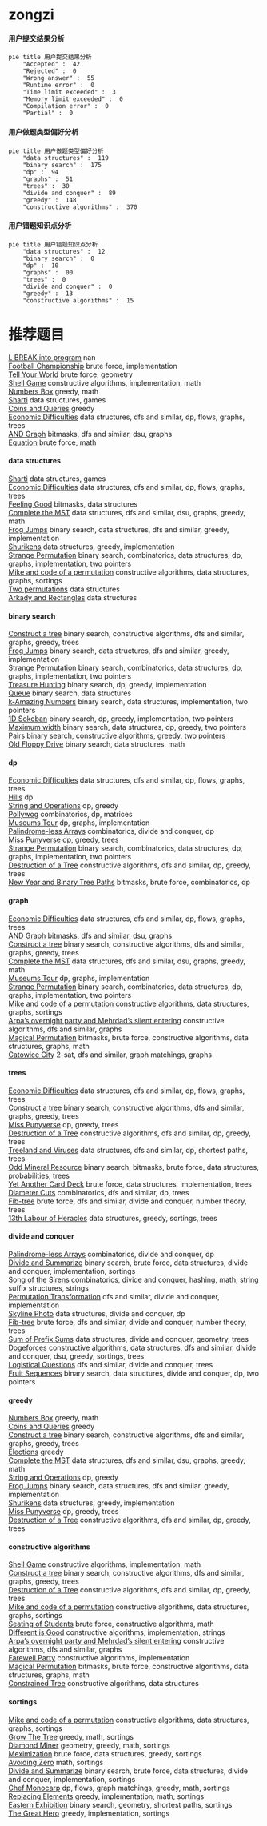 # zongzi
<!-- tabs:start -->
#### **用户提交结果分析**

```mermaid
pie title 用户提交结果分析
    "Accepted" :  42
    "Rejected" :  0
    "Wrong answer" :  55
    "Runtime error" :  0
    "Time limit exceeded" :  3
    "Memory limit exceeded" :  0
    "Compilation error" :  0
    "Partial" :  0
```
#### **用户做题类型偏好分析**

```mermaid
pie title 用户做题类型偏好分析
    "data structures" :  119
    "binary search" :  175
    "dp" :  94
    "graphs" :  51
    "trees" :  30
    "divide and conquer" :  89
    "greedy" :  148
    "constructive algorithms" :  370
```
#### **用户错题知识点分析**

```mermaid
pie title 用户错题知识点分析
    "data structures" :  12
    "binary search" :  0
    "dp" :  10
    "graphs" :  00
    "trees" :  0
    "divide and conquer" :  0
    "greedy" :  13
    "constructive algorithms" :  15
```
<!-- tabs:end -->
# 推荐题目
[L BREAK into program](http://codeforces.com/problemset/problem/1505/H)		nan		  
[Football Championship](http://codeforces.com/problemset/problem/200/C)		brute force,
                        implementation		  
[Tell Your World](http://codeforces.com/problemset/problem/849/B)		brute force,
                        geometry		  
[Shell Game](http://codeforces.com/problemset/problem/777/A)		constructive algorithms,
                        implementation,
                        math		  
[Numbers Box](http://codeforces.com/problemset/problem/1447/B)		greedy,
                        math		  
[Sharti](http://codeforces.com/problemset/problem/494/E)		data structures,
                        games		  
[Coins and Queries](http://codeforces.com/problemset/problem/1003/D)		greedy		  
[Economic Difficulties](http://codeforces.com/problemset/problem/1263/F)		data structures,
                        dfs and similar,
                        dp,
                        flows,
                        graphs,
                        trees		  
[AND Graph](http://codeforces.com/problemset/problem/986/C)		bitmasks,
                        dfs and similar,
                        dsu,
                        graphs		  
[Equation](http://codeforces.com/problemset/problem/1269/A)		brute force,
                        math		  
<!-- tabs:start -->
#### **data structures**
[Sharti](http://codeforces.com/problemset/problem/494/E)		data structures,
                        games		  
[Economic Difficulties](http://codeforces.com/problemset/problem/1263/F)		data structures,
                        dfs and similar,
                        dp,
                        flows,
                        graphs,
                        trees		  
[Feeling Good](http://codeforces.com/problemset/problem/1214/G)		bitmasks,
                        data structures		  
[Complete the MST](https://codeforces.com/contest/1509/problem/F)		data structures,
                        dfs and similar,
                        dsu,
                        graphs,
                        greedy,
                        math		  
[Frog Jumps](http://codeforces.com/problemset/problem/1324/C)		binary search,
                        data structures,
                        dfs and similar,
                        greedy,
                        implementation		  
[Shurikens](http://codeforces.com/problemset/problem/1413/D)		data structures,
                        greedy,
                        implementation		  
[Strange Permutation](http://codeforces.com/problemset/problem/1470/E)		binary search,
                        combinatorics,
                        data structures,
                        dp,
                        graphs,
                        implementation,
                        two pointers		  
[Mike and code of a permutation](http://codeforces.com/problemset/problem/798/E)		constructive algorithms,
                        data structures,
                        graphs,
                        sortings		  
[Two permutations](http://codeforces.com/problemset/problem/323/C)		data structures		  
[Arkady and Rectangles](http://codeforces.com/problemset/problem/983/D)		data structures		  
#### **binary search**
[Construct a tree](http://codeforces.com/problemset/problem/1098/C)		binary search,
                        constructive algorithms,
                        dfs and similar,
                        graphs,
                        greedy,
                        trees		  
[Frog Jumps](http://codeforces.com/problemset/problem/1324/C)		binary search,
                        data structures,
                        dfs and similar,
                        greedy,
                        implementation		  
[Strange Permutation](http://codeforces.com/problemset/problem/1470/E)		binary search,
                        combinatorics,
                        data structures,
                        dp,
                        graphs,
                        implementation,
                        two pointers		  
[Treasure Hunting](http://codeforces.com/problemset/problem/1201/D)		binary search,
                        dp,
                        greedy,
                        implementation		  
[Queue](http://codeforces.com/problemset/problem/91/B)		binary search,
                        data structures		  
[k-Amazing Numbers](http://codeforces.com/problemset/problem/1416/A)		binary search,
                        data structures,
                        implementation,
                        two pointers		  
[1D Sokoban](http://codeforces.com/problemset/problem/1494/C)		binary search,
                        dp,
                        greedy,
                        implementation,
                        two pointers		  
[Maximum width](http://codeforces.com/problemset/problem/1492/C)		binary search,
                        data structures,
                        dp,
                        greedy,
                        two pointers		  
[Pairs](http://codeforces.com/problemset/problem/1463/D)		binary search,
                        constructive algorithms,
                        greedy,
                        two pointers		  
[Old Floppy Drive](http://codeforces.com/problemset/problem/1490/G)		binary search,
                        data structures,
                        math		  
#### **dp**
[Economic Difficulties](http://codeforces.com/problemset/problem/1263/F)		data structures,
                        dfs and similar,
                        dp,
                        flows,
                        graphs,
                        trees		  
[Hills](http://codeforces.com/problemset/problem/1012/C)		dp		  
[String and Operations](http://codeforces.com/problemset/problem/1455/F)		dp,
                        greedy		  
[Pollywog](http://codeforces.com/problemset/problem/917/C)		combinatorics,
                        dp,
                        matrices		  
[Museums Tour](https://codeforces.com/contest/1138/problem/E)		dp,
                        graphs,
                        implementation		  
[Palindrome-less Arrays](http://codeforces.com/problemset/problem/1140/E)		combinatorics,
                        divide and conquer,
                        dp		  
[Miss Punyverse](https://codeforces.com/contest/1281/problem/F)		dp,
                        greedy,
                        trees		  
[Strange Permutation](http://codeforces.com/problemset/problem/1470/E)		binary search,
                        combinatorics,
                        data structures,
                        dp,
                        graphs,
                        implementation,
                        two pointers		  
[Destruction of a Tree](http://codeforces.com/problemset/problem/963/B)		constructive algorithms,
                        dfs and similar,
                        dp,
                        greedy,
                        trees		  
[New Year and Binary Tree Paths](http://codeforces.com/problemset/problem/750/G)		bitmasks,
                        brute force,
                        combinatorics,
                        dp		  
#### **graph**
[Economic Difficulties](http://codeforces.com/problemset/problem/1263/F)		data structures,
                        dfs and similar,
                        dp,
                        flows,
                        graphs,
                        trees		  
[AND Graph](http://codeforces.com/problemset/problem/986/C)		bitmasks,
                        dfs and similar,
                        dsu,
                        graphs		  
[Construct a tree](http://codeforces.com/problemset/problem/1098/C)		binary search,
                        constructive algorithms,
                        dfs and similar,
                        graphs,
                        greedy,
                        trees		  
[Complete the MST](https://codeforces.com/contest/1509/problem/F)		data structures,
                        dfs and similar,
                        dsu,
                        graphs,
                        greedy,
                        math		  
[Museums Tour](https://codeforces.com/contest/1138/problem/E)		dp,
                        graphs,
                        implementation		  
[Strange Permutation](http://codeforces.com/problemset/problem/1470/E)		binary search,
                        combinatorics,
                        data structures,
                        dp,
                        graphs,
                        implementation,
                        two pointers		  
[Mike and code of a permutation](http://codeforces.com/problemset/problem/798/E)		constructive algorithms,
                        data structures,
                        graphs,
                        sortings		  
[Arpa’s overnight party and Mehrdad’s silent entering](http://codeforces.com/problemset/problem/741/C)		constructive algorithms,
                        dfs and similar,
                        graphs		  
[Magical Permutation](http://codeforces.com/problemset/problem/1163/E)		bitmasks,
                        brute force,
                        constructive algorithms,
                        data structures,
                        graphs,
                        math		  
[Catowice City](http://codeforces.com/problemset/problem/1239/D)		2-sat,
                        dfs and similar,
                        graph matchings,
                        graphs		  
#### **trees**
[Economic Difficulties](http://codeforces.com/problemset/problem/1263/F)		data structures,
                        dfs and similar,
                        dp,
                        flows,
                        graphs,
                        trees		  
[Construct a tree](http://codeforces.com/problemset/problem/1098/C)		binary search,
                        constructive algorithms,
                        dfs and similar,
                        graphs,
                        greedy,
                        trees		  
[Miss Punyverse](https://codeforces.com/contest/1281/problem/F)		dp,
                        greedy,
                        trees		  
[Destruction of a Tree](http://codeforces.com/problemset/problem/963/B)		constructive algorithms,
                        dfs and similar,
                        dp,
                        greedy,
                        trees		  
[Treeland and Viruses](http://codeforces.com/problemset/problem/1320/E)		data structures,
                        dfs and similar,
                        dp,
                        shortest paths,
                        trees		  
[Odd Mineral Resource](http://codeforces.com/problemset/problem/1479/D)		binary search,
                        bitmasks,
                        brute force,
                        data structures,
                        probabilities,
                        trees		  
[Yet Another Card Deck](http://codeforces.com/problemset/problem/1511/C)		brute force,
                        data structures,
                        implementation,
                        trees		  
[Diameter Cuts](http://codeforces.com/problemset/problem/1499/F)		combinatorics,
                        dfs and similar,
                        dp,
                        trees		  
[Fib-tree](http://codeforces.com/problemset/problem/1491/E)		brute force,
                        dfs and similar,
                        divide and conquer,
                        number theory,
                        trees		  
[13th Labour of Heracles](http://codeforces.com/problemset/problem/1466/D)		data structures,
                        greedy,
                        sortings,
                        trees		  
#### **divide and conquer**
[Palindrome-less Arrays](http://codeforces.com/problemset/problem/1140/E)		combinatorics,
                        divide and conquer,
                        dp		  
[Divide and Summarize](http://codeforces.com/problemset/problem/1461/D)		binary search,
                        brute force,
                        data structures,
                        divide and conquer,
                        implementation,
                        sortings		  
[Song of the Sirens](http://codeforces.com/problemset/problem/1466/G)		combinatorics,
                        divide and conquer,
                        hashing,
                        math,
                        string suffix structures,
                        strings		  
[Permutation Transformation](http://codeforces.com/problemset/problem/1490/D)		dfs and similar,
                        divide and conquer,
                        implementation		  
[Skyline Photo](https://codeforces.com/contest/1483/problem/C)		data structures,
                        divide and conquer,
                        dp		  
[Fib-tree](http://codeforces.com/problemset/problem/1491/E)		brute force,
                        dfs and similar,
                        divide and conquer,
                        number theory,
                        trees		  
[Sum of Prefix Sums](http://codeforces.com/problemset/problem/1303/G)		data structures,
                        divide and conquer,
                        geometry,
                        trees		  
[Dogeforces](http://codeforces.com/problemset/problem/1494/D)		constructive algorithms,
                        data structures,
                        dfs and similar,
                        divide and conquer,
                        dsu,
                        greedy,
                        sortings,
                        trees		  
[Logistical Questions](http://codeforces.com/problemset/problem/566/C)		dfs and similar,
                        divide and conquer,
                        trees		  
[Fruit Sequences](http://codeforces.com/problemset/problem/1428/F)		binary search,
                        data structures,
                        divide and conquer,
                        dp,
                        two pointers		  
#### **greedy**
[Numbers Box](http://codeforces.com/problemset/problem/1447/B)		greedy,
                        math		  
[Coins and Queries](http://codeforces.com/problemset/problem/1003/D)		greedy		  
[Construct a tree](http://codeforces.com/problemset/problem/1098/C)		binary search,
                        constructive algorithms,
                        dfs and similar,
                        graphs,
                        greedy,
                        trees		  
[Elections](https://codeforces.com/contest/1020/problem/C)		greedy		  
[Complete the MST](https://codeforces.com/contest/1509/problem/F)		data structures,
                        dfs and similar,
                        dsu,
                        graphs,
                        greedy,
                        math		  
[String and Operations](http://codeforces.com/problemset/problem/1455/F)		dp,
                        greedy		  
[Frog Jumps](http://codeforces.com/problemset/problem/1324/C)		binary search,
                        data structures,
                        dfs and similar,
                        greedy,
                        implementation		  
[Shurikens](http://codeforces.com/problemset/problem/1413/D)		data structures,
                        greedy,
                        implementation		  
[Miss Punyverse](https://codeforces.com/contest/1281/problem/F)		dp,
                        greedy,
                        trees		  
[Destruction of a Tree](http://codeforces.com/problemset/problem/963/B)		constructive algorithms,
                        dfs and similar,
                        dp,
                        greedy,
                        trees		  
#### **constructive algorithms**
[Shell Game](http://codeforces.com/problemset/problem/777/A)		constructive algorithms,
                        implementation,
                        math		  
[Construct a tree](http://codeforces.com/problemset/problem/1098/C)		binary search,
                        constructive algorithms,
                        dfs and similar,
                        graphs,
                        greedy,
                        trees		  
[Destruction of a Tree](http://codeforces.com/problemset/problem/963/B)		constructive algorithms,
                        dfs and similar,
                        dp,
                        greedy,
                        trees		  
[Mike and code of a permutation](http://codeforces.com/problemset/problem/798/E)		constructive algorithms,
                        data structures,
                        graphs,
                        sortings		  
[Seating of Students](https://codeforces.com/contest/907/problem/D)		brute force,
                        constructive algorithms,
                        math		  
[Different is Good](http://codeforces.com/problemset/problem/672/B)		constructive algorithms,
                        implementation,
                        strings		  
[Arpa’s overnight party and Mehrdad’s silent entering](http://codeforces.com/problemset/problem/741/C)		constructive algorithms,
                        dfs and similar,
                        graphs		  
[Farewell Party](http://codeforces.com/problemset/problem/1081/B)		constructive algorithms,
                        implementation		  
[Magical Permutation](http://codeforces.com/problemset/problem/1163/E)		bitmasks,
                        brute force,
                        constructive algorithms,
                        data structures,
                        graphs,
                        math		  
[Constrained Tree](http://codeforces.com/problemset/problem/513/D2)		constructive algorithms,
                        data structures		  
#### **sortings**
[Mike and code of a permutation](http://codeforces.com/problemset/problem/798/E)		constructive algorithms,
                        data structures,
                        graphs,
                        sortings		  
[Grow The Tree](http://codeforces.com/problemset/problem/1248/B)		greedy,
                        math,
                        sortings		  
[Diamond Miner](https://codeforces.com/contest/1496/problem/C)		geometry,
                        greedy,
                        math,
                        sortings		  
[Meximization](http://codeforces.com/problemset/problem/1497/A)		brute force,
                        data structures,
                        greedy,
                        sortings		  
[Avoiding Zero](http://codeforces.com/problemset/problem/1427/A)		math,
                        sortings		  
[Divide and Summarize](http://codeforces.com/problemset/problem/1461/D)		binary search,
                        brute force,
                        data structures,
                        divide and conquer,
                        implementation,
                        sortings		  
[Chef Monocarp](http://codeforces.com/problemset/problem/1437/C)		dp,
                        flows,
                        graph matchings,
                        greedy,
                        math,
                        sortings		  
[Replacing Elements](http://codeforces.com/problemset/problem/1473/A)		greedy,
                        implementation,
                        math,
                        sortings		  
[Eastern Exhibition](http://codeforces.com/problemset/problem/1486/B)		binary search,
                        geometry,
                        shortest paths,
                        sortings		  
[The Great Hero](http://codeforces.com/problemset/problem/1480/B)		greedy,
                        implementation,
                        sortings		  
<!-- tabs:end -->
